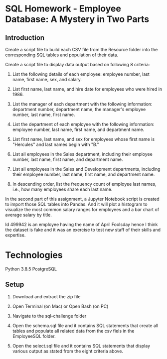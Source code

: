 # SQL Homework - Employee Database: A Mystery in Two Parts


## Introduction

Create a script file to build each CSV file from the Resource folder into the corresponding SQL tables and population of their data.

Create a script file to display data output based on following 8 criteria:

1. List the following details of each employee: employee number, last name, first name, sex, and salary.


2. List first name, last name, and hire date for employees who were hired in 1986.


3. List the manager of each department with the following information: department number, department name, the manager's employee number, last name, first name.


4. List the department of each employee with the following information: employee number, last name, first name, and department name.


5. List first name, last name, and sex for employees whose first name is "Hercules" and last names begin with "B."


6. List all employees in the Sales department, including their employee number, last name, first name, and department name.


7. List all employees in the Sales and Development departments, including their employee number, last name, first name, and department name.


8. In descending order, list the frequency count of employee last names, i.e., how many employees share each last name.


In the second part of this assignment, a Jupyter Notebook script is created to import those SQL tables into Pandas. And it will plot a histogram to visualize the most common salary ranges for employees and a bar chart of average salary by title.

Id 499942 is an employee having the name of April Foolsday hence I think the dataset is fake and it was an exercise to test new staff of their skills and expertise.


# Technologies
 
Python 3.8.5
PostgreSQL
 
## Setup 

1. Download and extract the zip file

2. Open Terminal (on Mac) or Open Bash (on PC)

3. Navigate to the sql-challenge folder

4. Open the schema.sql file and it contains SQL statements that create all tables and populate all related data from the csv fiels in the EmployeeSQL folder.

5. Open the select.sql file and it contains SQL statements that display various output as stated from the eight criteria above.

